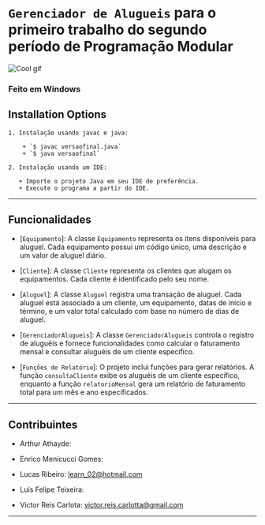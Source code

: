 # `Gerenciador de Alugueis` para o primeiro trabalho do segundo período de Programação Modular





![Cool gif](https://gifdb.com/images/high/coding-animated-laptop-flow-stream-ja04010rm5o68zfk.gif)

### Feito em Windows



**Installation Options**
---


```
1. Instalação usando javac e java:

    + `$ javac versaofinal.java`
    + `$ java versaofinal`

2. Instalação usando um IDE:

   + Importe o projeto Java em seu IDE de preferência.
   + Execute o programa a partir do IDE.
```
---
**Funcionalidades**
---

+ [`Equipamento`]: A classe `Equipamento` representa os itens disponíveis para aluguel. Cada equipamento possui um código único, uma descrição e um valor de aluguel diário.

+ [`Cliente`]: A classe `Cliente` representa os clientes que alugam os equipamentos. Cada cliente é identificado pelo seu nome.

+ [`Aluguel`]: A classe `Aluguel` registra uma transação de aluguel. Cada aluguel está associado a um cliente, um equipamento, datas de início e término, e um valor total calculado com base no número de dias de aluguel.

+ [`GerenciadorAlugueis`]: A classe `GerenciadorAlugueis` controla o registro de aluguéis e fornece funcionalidades como calcular o faturamento mensal e consultar aluguéis de um cliente específico.

+ [`Funções de Relatório`]: O projeto inclui funções para gerar relatórios. A função `consultaCliente` exibe os aluguéis de um cliente específico, enquanto a função `relatorioMensal` gera um relatório de faturamento total para um mês e ano especificados.

---




**Contribuintes**
---

+ Arthur Athayde:  

+ Enrico Menicucci Gomes:

+ Lucas Ribeiro: learn_02@hotmail.com

+ Luís Felipe Teixeira:

+ Victor Reis Carlota: victor.reis.carlotta@gmail.com

---
